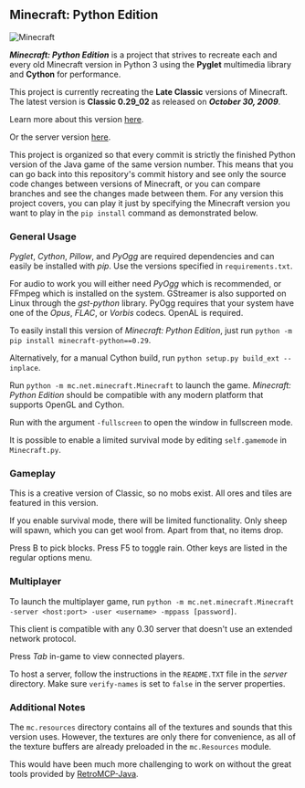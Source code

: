 ## Minecraft: Python Edition

![Minecraft](/screenshot.png?raw=true)

_**Minecraft: Python Edition**_ is a project that strives to recreate each and every old Minecraft version in Python 3 using the **Pyglet** multimedia library and **Cython** for performance.

This project is currently recreating the **Late Classic** versions of Minecraft. The latest version is **Classic 0.29_02** as released on _**October 30, 2009**_.

Learn more about this version [here](https://minecraft.fandom.com/wiki/Java_Edition_Classic_0.29_02).

Or the server version [here](https://minecraft.fandom.com/wiki/Java_Edition_Classic_server_1.8.3).

This project is organized so that every commit is strictly the finished Python version of the Java game of the same version number.
This means that you can go back into this repository's commit history and see only the source code changes between versions of Minecraft,
or you can compare branches and see the changes made between them. For any version this project covers,
you can play it just by specifying the Minecraft version you want to play in the `pip install` command as demonstrated below.

### General Usage

*Pyglet*, *Cython*, *Pillow*, and *PyOgg* are required dependencies and can easily be installed with *pip*. Use the versions specified in `requirements.txt`.

For audio to work you will either need *PyOgg* which is recommended, or FFmpeg which is installed on the system.
GStreamer is also supported on Linux through the *gst-python* library. PyOgg requires that your system have one of the *Opus*, *FLAC*, or *Vorbis* codecs. OpenAL is required.

To easily install this version of *Minecraft: Python Edition*, just run `python -m pip install minecraft-python==0.29`.

Alternatively, for a manual Cython build, run `python setup.py build_ext --inplace`.

Run `python -m mc.net.minecraft.Minecraft` to launch the game. *Minecraft: Python Edition* should be compatible with any modern platform that supports OpenGL and Cython.

Run with the argument `-fullscreen` to open the window in fullscreen mode.

It is possible to enable a limited survival mode by editing `self.gamemode` in `Minecraft.py`.

### Gameplay

This is a creative version of Classic, so no mobs exist. All ores and tiles are featured in this version.

If you enable survival mode, there will be limited functionality.
Only sheep will spawn, which you can get wool from. Apart from that, no items drop.

Press B to pick blocks. Press F5 to toggle rain. Other keys are listed in the regular options menu.

### Multiplayer

To launch the multiplayer game, run `python -m mc.net.minecraft.Minecraft -server <host:port> -user <username> -mppass [password]`.

This client is compatible with any 0.30 server that doesn't use an extended network protocol.

Press *Tab* in-game to view connected players.

To host a server, follow the instructions in the `README.TXT` file in the *server* directory.
Make sure `verify-names` is set to `false` in the server properties.

### Additional Notes

The `mc.resources` directory contains all of the textures and sounds that this version uses. However,
the textures are only there for convenience, as all of the texture buffers are already preloaded
in the `mc.Resources` module.

This would have been much more challenging to work on without the great tools provided by [RetroMCP-Java](https://github.com/MCPHackers/RetroMCP-Java).
